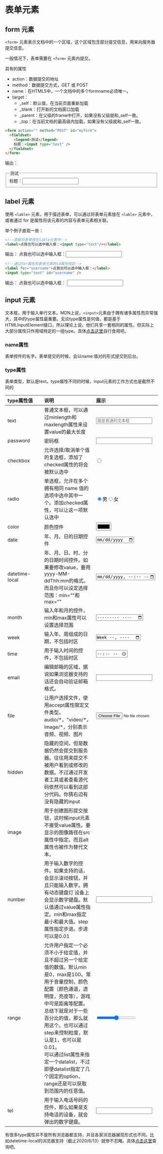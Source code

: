 # 表单元素

## form 元素

`<form>` 元素表示文档中的一个区域，这个区域包含部分提交信息，用来向服务器提交信息。

一般情况下，表单需要在 `<form>` 元素内提交。



具有的属性

- action：数据提交的地址
- method：数据提交方式，GET 或 POST
- name：在HTML5中，一个文档中的多个formname必须唯一。
- target：
  - \_self：默认值，在当前页面重新加载
  - \_blank：打开新的文档窗口加载
  - \_parent：在父级的frame中打开，如果没有父级就和\_self一致。
  - \_top：在当前文档的最高级内加载，如果没有父级就和\_self一致。

```html
<form action="" method="POST" id="myform">
  <fieldset>
    <legend>测试</legend>
    标题：<input type="text" />
  </fieldset>
</form>
```

输出：
<html-display>
  <form action="" method="POST">
    <fieldset>
        <legend >测试</legend>
        标题：<input  type="text">
    </fieldset>
  </form>
</html-display>

## label 元素

使用 `<lable>` 元素，用于描述表单，可以通过将表单元素放在 `<lable>` 元素中，或者通过 for 是属性将该元素的内容与表单元素相关联。

举个例子直观一些：

```html
<!--直接将表单放在lable元素中-->
<label>点我也可以选中输入框：<input type="text"/></label>
```
输出：
<html-display>
  <label>点我也可以选中输入框：<input type="text"></label>
</html-display>

```html
<!--通过for属性和表单元素的id属性绑定-->
<label for="username">点我也可以选中输入框：</label>
<input type="text" id="username" />
```
输出：
<html-display>
  <label for="username">点我也可以选中输入框：</label>
  <input type="text" id="username">
</html-display>

## input 元素

文本框，用于输入单行文本。MDN上说，`<input>`元素由于拥有诸多属性而异常强大，其中的type属性最重要。无论type属性是何值，都是基于HTMLInputElement接口，所以理论上说，他们共享一套相同的属性。但实际上大部分属性只作用域特定的一组type。具体[点击这里](https://developer.mozilla.org/zh-CN/docs/Web/HTML/Element/Input)自行食用吧。
### name属性
表单控件的名字。表单提交的时候，会以name:值对的形式提交到后台。
### type属性

表单类型，默认是text。type属性不同的时候，input元素的工作方式也是截然不同的

| type属性值<div style="width:105px" /> | 说明                                                         | 展示                                                         |
| :------------------------------------ | :----------------------------------------------------------- | :----------------------------------------------------------- |
| text                                  | 普通文本框，可以通过minlength和maxlength属性来设置value的最大长度 | <input type="text" placeholder="就是普通的文本框">           |
| password                              | 密码框                                                       | <input type="password">                                      |
| checkbox                              | 允许选择/取消单个值的复选框，添加了checked属性的将会被默认选中 | <input type="checkbox" >                                     |
| radio                                 | 单选框，允许在多个拥有相同 name 值的选项中选中其中一个。添加checked属性，可以让这一项默认选中 | <input type="radio" name="sex" checked >男<input type="radio"  name="sex" >女 |
| color                                 | 颜色控件                                                     | <input type="color" >                                        |
| date                                  | 年、月、日的日期控件                                         | <input type="date">                                          |
| datetime-local                        | 年、月、日、时、分的日期时间控件。如果要修改value，要用yyyy-MM-ddThh:mm的格式。而且你可以设定选择范围：min=""和max="" | <input type="datetime-local" min="2020-01-01T00:00"  max="2030-12-31T23:59"> |
| month                                 | 输入年和月的控件，min和max属性可以设置选择范围               | <input type="month" >                                        |
| week                                  | 输入年、周组成的日期，不包括时区                             | <input type="week">                                          |
| time                                  | 用于输入时间的控件，不包括时区                               | <input type="time">                                          |
| email                                 | 编辑邮箱的区域，据说如果浏览器支持的话还会自动验证邮箱格式。 | <input type="email">                                         |
| file                                  | 让用户选择文件，使用accept属性限定文件类型。audio/\*，"video/\*，image/\*，分别表示音频、视频、图片 | <input type="file" />                                        |
| hidden                                | 隐藏的空间，但是数据仍然会提交到服务器。往往用来提交不被用户看到或修改的数据。不过通过开发者工具或者查看源代码依然可以看到这部分代码。你猜右边有没有隐藏的input | <input type="hidden" >                                       |
| image                                 | 用于创建图形提交按钮，这时候input元素不接受value属性。要显示的图像路径在src属性中指定。而且alt属性也被作为替代文本。 |                                                              |
| number                                | 用于输入数字的控件。如果支持的话，会显示滚动按钮，并且只能输入数字。拥有动态键盘灯 设备上会显示数字键盘。默认值通过value属性指定。min和max指定最小和最大值。step属性指定步进。步进可以是0.01 | <input type="number" step="10">                              |
| range                                 | 允许用户指定一个必须不小于给定值，并且不超过另一个给定值的数值。默认min是0，max是100。常用于音量控制，颜色配置（颜色通道，透明度，亮度等），游戏中可是距离等配置。总结下就是对于一些百分比的值，那么就用这个。也可以通过step来控制粒度，默认是1，也可以是0.01。<br />可以通过list属性来指定一个datalist，不过即便datalist指定了几个固定的option，range还是可以获取到范围内的任意值。 | <input type="range" >                                        |
| tel                                   | 用于输入电话号码的控件，那么如果是支持电话的设备，就会弹出的数字键盘。 | <input type="tel">                                           |

有很多type属性并不是所有浏览器都支持，并且各家浏览器展现形式也不同。比如datetime-local的浏览器支持（截止2020/6/13）就惨不忍睹。具体[点击这里](https://www.caniuse.com/)查询吧。